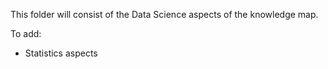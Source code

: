 This folder will consist of the Data Science aspects of the knowledge map.

To add:
 - Statistics aspects
